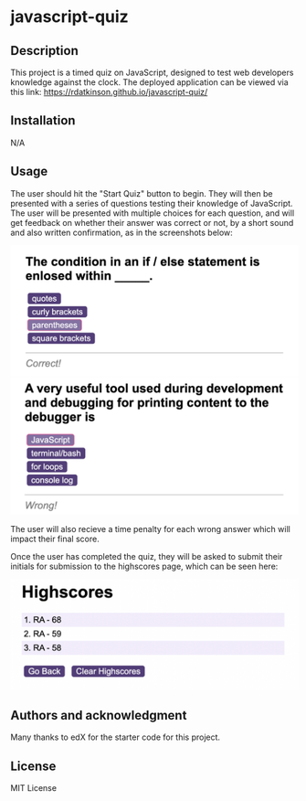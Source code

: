 # javascript-quiz

## Description
This project is a timed quiz on JavaScript, designed to test web developers knowledge against the clock. The deployed application can be viewed via this link: https://rdatkinson.github.io/javascript-quiz/

## Installation
N/A

## Usage
The user should hit the "Start Quiz" button to begin. They will then be presented with a series of questions testing their knowledge of JavaScript. The user will be presented with multiple choices for each question, and will get feedback on whether their answer was correct or not, by a short sound and also written confirmation, as in the screenshots below:

![Alt text](<assets/images/Screenshot 2024-01-02 at 20.06.09.png>)
![Alt text](<assets/images/Screenshot 2024-01-02 at 20.06.20.png>)

The user will also recieve a time penalty for each wrong answer which will impact their final score.

Once the user has completed the quiz, they will be asked to submit their initials for submission to the highscores page, which can be seen here:

![Alt text](<assets/images/Screenshot 2024-01-02 at 20.06.01.png>)

## Authors and acknowledgment
Many thanks to edX for the starter code for this project.

## License
MIT License
